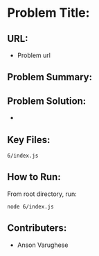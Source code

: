 # Problem Title:

## URL: 

* []() Problem url

## Problem Summary:

## Problem Solution:

* []() 

## Key Files:

` 6/index.js `

## How to Run:

From root directory, run:

` node 6/index.js `

## Contributers:

* []() Anson Varughese